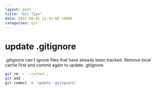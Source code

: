 ```yaml
---
layout: post
title: "Git Tips"
data: 2022-08-01 11:43:00 +8000
categories: git
---
```

# update .gitignore
.gitignore can't ignore files that have already been tracked. Remove local cache first and commit again to update .gitignore.
```bash
git rm -r --cached .
git add .
git commit -m 'update .gitignore'
```